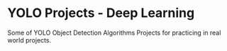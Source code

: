 # YOLO Projects - Deep Learning
Some of YOLO Object Detection Algorithms Projects for practicing in real world projects. 
